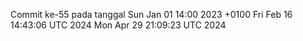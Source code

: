 Commit ke-55 pada tanggal Sun Jan 01 14:00 2023 +0100
Fri Feb 16 14:43:06 UTC 2024
Mon Apr 29 21:09:23 UTC 2024
